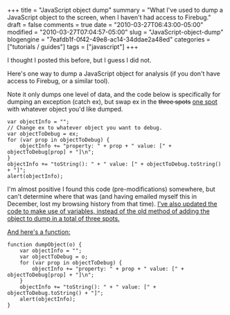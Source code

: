 +++
title = "JavaScript object dump"
summary = "What I've used to dump a JavaScript object to the screen, when I haven't had access to Firebug."
draft = false
comments = true
date = "2010-03-27T06:43:00-05:00"
modified = "2010-03-27T07:04:57-05:00"
slug = "JavaScript-object-dump"
blogengine = "7eafdb1f-0f42-49e8-ac14-34ddae2a48ed"
categories = ["tutorials / guides"]
tags = ["javascript"]
+++

<p>I thought I posted this before, but I guess I did not.</p>
<p>Here's one way to dump a JavaScript object for analysis (if you don't have access to Firebug, or a similar tool).</p>
<p>Note it only dumps one level of data, and the code below is specifically for dumping an exception (catch ex), but swap ex in the <del>three spots</del> <ins>one spot</ins> with whatever object you'd like dumped.</p>
<pre class="code"><code class="jscript">var objectInfo = "";
// Change ex to whatever object you want to debug.
var objectToDebug = ex;
for (var prop in objectToDebug) {
	objectInfo += "property: " + prop + " value: [" + objectToDebug[prop] + "]\n";
}
objectInfo += "toString(): " + " value: [" + objectToDebug.toString() + "]";
alert(objectInfo);</code></pre>
<p>I'm almost positive I found this code (pre-modifications) somewhere, but can't determine where that was (and having emailed myself this in December, lost my browsing history from that time). <ins>I've also updated the code to make use of variables, instead of the old method of adding the object to dump in a total of three spots.</ins></p>
<p><ins>And here's a function:</ins></p>
<pre class="code"><code class="jscript">function dumpObject(o) {
	var objectInfo = "";
	var objectToDebug = o;
	for (var prop in objectToDebug) {
		objectInfo += "property: " + prop + " value: [" + objectToDebug[prop] + "]\n";
	}
	objectInfo += "toString(): " + " value: [" + objectToDebug.toString() + "]";
	alert(objectInfo);
}</code></pre>

